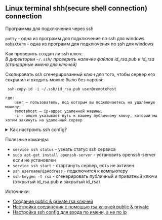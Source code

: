 ## Linux terminal shh(secure shell connection) connection

Программы для подключения через ssh

`putty` - одна из программ для подключения по ssh для windows
`mobaXterm` - одна из программ для подключения по ssh для windows

Как проверить создан ли ssh ключ:\
*В директории `~/.ssh/` проверить наличие файлов id_rsa.pub и id_rsa (стандарные имена для ключей)*

Скопировать ssh сгенерированный ключ для того, чтобы сервер его сохранил и входить можно было без пароля:
```
 ssh-copy-id -i ~/.ssh/id_rsa.pub user@remotehost

где:
    user – пользователь, под которым вы подключаетесь на удалённую машину;
    remotehost – ip-адрес удаленной машины.
    -i - опция указывает путь к вашему публичному ключу, который мы хотим закинуть на удаленный сервер

```

<details>
  <summary>Как настроить ssh config?</summary>

Создать файл конфига:
```
touch ~/.ssh/config
chmod 0700 ~/.ssh/config
```

Отредактировать файл:
```
Host host1
ssh_option1=value1
ssh_option2=value1 value2
ssh_option3=value1
Host host2
ssh_option1=value1
ssh_option2=value1 value2
Host *
ssh_option1=value1
ssh_option2=value1 value2
```

   - Host host1 — это определение заголовка для host1, здесь начинается спецификация хоста и заканчивается следующим определением заголовка Host host2, создающим раздел.
   - Host1, host2 — это просто псевдонимы хостов для использования в командной строке, они не являются фактическими именами  удаленных хостов.
   - Параметры конфигурации, такие как ssh_option1 = value1, ssh_option2 = value1 value2, применяются к согласованному хосту и должны иметь отступы для хорошо организованного форматирования.
   - Для параметра, такого как ssh_option2 = value1 value2, значение value1 считается первым, а  value2 – вторым.
  -  Определение заголовка Host * (где * – шаблон – подстановочный знак, который соответствует нулю или более символов) будет соответствовать нулю или более хостам.

 <details>
 <summary>Пример:</summary>
  
  ```
Host fedora25
HostName 192.168.56.15
Port 22
ForwardX11 no
Host centos7
HostName 192.168.56.10
Port 22
ForwardX11 no
Host ubuntu
HostName 192.168.56.5
Port 2222
ForwardX11 yes
Host *
User sedicomm
IdentityFile ~/.ssh/id_rsa
Protocol 2
Compression yes
ServerAliveInterval 60
ServerAliveCountMax 20
LogLevel INFO
```
  Подробное объяснение приведенных выше параметров конфигурации ssh.
  
   - HostName — определяет имя реального хоста для входа в систему, альтернативно, вы можете использовать числовые IP-адреса, это также разрешено (как в командной строке, так и в спецификациях HostName).
   - User — указывает, что пользователь должен войти в систему.
   - Port — устанавливает номер порта для подключения на удаленном хосте, по умолчанию – 22. Используйте номер порта, настроенный в файле конфигурации sshd удаленного хоста.
   - Protocol — этот параметр определяет версии протокола, которые ssh должен поддерживать в порядке предпочтения. Обычными значениями являются «1» и «2», несколько версий должны быть разделены запятыми.
   - IdentityFile — определяет файл, с которого считывается идентификатор аутентификации пользователя DSA, Ed25519, RSA или ECDSA.
   - ForwardX11 — определяет, будут ли соединения X11 автоматически перенаправляться по защищенному каналу и устанавливать DISPLAY. Он имеет два возможных значения «да» или «нет».
   - Compression — оно используется для установки сжатия во время удаленного соединения со значением «да». По умолчанию «нет».
   - ServerAliveInterval — устанавливает интервал таймаута в секундах, после которого, если никакой ответ (или данные) не был получен с сервера, ssh отправит сообщение через зашифрованный канал, чтобы запросить ответ от сервера. Значение по умолчанию равно 0, то есть сообщения не будут отправляться на сервер, если была определена опция BatchMode.
   - ServerAliveCountMax — устанавливает количество живых сообщений сервера, которые могут быть отправлены без получения ответа ssh с сервера.
   - LogLevel — определяет уровень детализации, который используется при регистрации сообщений из ssh. Допустимые значения включают: QUIET, FATAL, ERROR, INFO, VERBOSE, DEBUG, DEBUG1, DEBUG2 и DEBUG3. И значение по умолчанию – INFO.
 </details>
  
</details>

Полезные команды:
- `service ssh status` - узнать статус ssh сервиса
- `sudo apt-get install openssh-server` - установить openssh-server если не установлен
- `service ssh start` - стартануть сервер, есть не активен
- `ssh username@ipAddress` - подключится к компьютеру
- `ssh-keygen -t rsa` - сгенерировать публичный и приватный ключи (открытый id_rsa.pub и закрытый id_rsa)


Источники:
- [Создание public & private rsa ключей](https://jeka.by/ask/183/generate-ssh-keys/)
- [Настройка соединения с помощью rsa ключей public & private](https://jeka.by/ask/182/ssh-without-password/)
- [Настройка ssh config для входа по имени, а не по ip](https://blog.sedicomm.com/2018/04/08/kak-nastroit-polzovatelskoe-podklyucheniya-ssh-dlya-uproshheniya-udalennogo-dostupa/)
